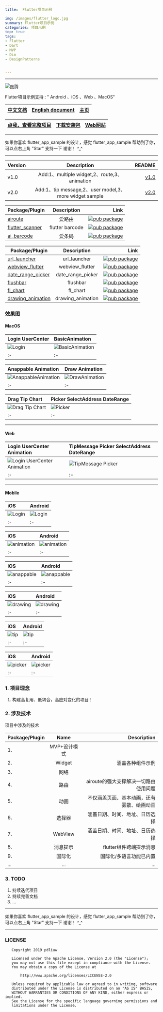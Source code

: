 ```yaml
---
title:	Flutter项目示例

img: /images/flutter_logo.jpg
summary: Flutter项目示例
categories: 项目示例
top: true
tags:
- Flutter
- Dart
- MVP
- Dio
- DesignPatterns


---
```


----

![图腾](https://github.com/pdliuw/pdliuw.github.io/blob/master/images/totem_four_logo.jpg?raw=true)



Flutter项目示例支持 : " Android 、iOS 、Web 、MacOS"

|[中文文档](/README_CH.md)|[English document](/README.md)|[主页](https://pdliuw.github.io/)|
|:-|:-|:-|

|[点我，查看完整项目](https://github.com/pdliuw/flutter_app_sample)|[下载安装包](https://github.com/pdliuw/Flutter_Resource/blob/master/resource/flutter/apk/flutter_app_sample.apk?raw=true)|[Web网站](https://flutter-app-sample.github.io)|
|:-|:-|:-|

----

如果你喜欢 flutter_app_sample 的设计，感觉 flutter_app_sample 帮助到了你，可以点右上角 "Star" 支持一下 谢谢！ ^_^

----


Version|Description|README
---|:--:|---:
v1.0|Add:1、multiple widget,2、route,3、animation|[v1.0](https://github.com/pdliuw/flutter_app_sample/blob/master/README_CH_v1.0.md)
v2.0|Add:1、tip message,2、user model,3、more widget sample|[v2.0](https://github.com/pdliuw/flutter_app_sample/blob/master/README_CH_v2.0.md)



Package/Plugin|Description|Link
---|:--:|---:
[airoute](https://github.com/pdliuw/airoute)|爱路由|[![pub package](https://img.shields.io/pub/v/airoute.svg)](https://pub.dev/packages/airoute)
[flutter_scanner](https://github.com/pdliuw/flutter_scanner)|flutter barcode|[![pub package](https://img.shields.io/pub/v/flutter_scanner.svg)](https://pub.dev/packages/flutter_scanner)
[ai_barcode](https://github.com/pdliuw/ai_barcode)|爱条码|[![pub package](https://img.shields.io/pub/v/ai_barcode.svg)](https://pub.dev/packages/ai_barcode)


Package/Plugin|Description|Link
---|:--:|---:
[url_launcher](https://github.com/flutter/plugins/blob/master/packages/url_launcher)|url_launcher|[![pub package](https://img.shields.io/pub/v/url_launcher.svg)](https://pub.dev/packages/url_launcher)
[webview_flutter](https://github.com/flutter/plugins/blob/master/packages/webview_flutter)|webview_flutter|[![pub package](https://img.shields.io/pub/v/webview_flutter.svg)](https://pub.dev/packages/webview_flutter)
[date_range_picker](https://github.com/anicdh/date_range_picker)|date_range_picker|[![pub package](https://img.shields.io/pub/v/date_range_picker.svg)](https://pub.dev/packages/date_range_picker)
[flushbar](https://github.com/AndreHaueisen/flushbar)|flushbar|[![pub package](https://img.shields.io/pub/v/flushbar.svg)](https://pub.dev/packages/flushbar)
[fl_chart](https://github.com/imaNNeoFighT/fl_chart)|fl_chart|[![pub package](https://img.shields.io/pub/v/fl_chart.svg)](https://pub.dev/packages/fl_chart)
[drawing_animation](https://github.com/biocarl/drawing_animation)|drawing_animation|[![pub package](https://img.shields.io/pub/v/drawing_animation.svg)](https://pub.dev/packages/drawing_animation)



### 效果图

#### MacOS


|Login UserCenter|BasicAnimation|
|:-|:-|
|![Login](https://github.com/pdliuw/pdliuw.github.io/blob/master/images/flutter_app_sample_v2.0/flutter-app-sample_login-macOS.gif?raw=true)|![BasicAnimation](https://github.com/pdliuw/pdliuw.github.io/blob/master/images/flutter_app_sample_v2.0/flutter-app-sample_animation-basic-anim-macOS.gif?raw=true)|
|:-|:-|

|Anappable Animation|Draw Animation|
|:-|:-|
|![AnappableAnimation](https://github.com/pdliuw/pdliuw.github.io/blob/master/images/flutter_app_sample_v2.0/flutter-app-sample_animation-anappable-anim-macOS.gif?raw=true)|![DrawAnimation](https://github.com/pdliuw/pdliuw.github.io/blob/master/images/flutter_app_sample_v2.0/flutter-app-sample_animation-drawing-macOS.gif?raw=true)|
|:-|:-|


|Drag Tip Chart|Picker SelectAddress DateRange|
|:-|:-|
|![Drag Tip Chart](https://github.com/pdliuw/pdliuw.github.io/blob/master/images/flutter_app_sample_v2.0/flutter-app-sample_animation-tip-anim-macOS.gif?raw=true)|![Picker](https://github.com/pdliuw/pdliuw.github.io/blob/master/images/flutter_app_sample_v2.0/flutter-app-sample_picker-macOS.gif?raw=true)|
|:-|:-|


-----

#### Web

|Login UserCenter Animation|TipMessage Picker SelectAddress DateRange|
|:-|:-|
|![Login UserCenter Animation](https://github.com/pdliuw/pdliuw.github.io/blob/master/images/flutter_app_sample_v2.0/flutter-app-sample_the_top_half-web.gif?raw=true)|![TipMessage Picker](https://github.com/pdliuw/pdliuw.github.io/blob/master/images/flutter_app_sample_v2.0/flutter-app-sample_the_bottom_half-web.gif?raw=true)|
|:-|:-|


-----

#### Mobile

|iOS|Android|
|:-|:-|
|![Login](https://github.com/pdliuw/pdliuw.github.io/blob/master/images/flutter_app_sample_v2.0/flutter-app-sample_login-ios.gif?raw=true)|![Login](https://github.com/pdliuw/pdliuw.github.io/blob/master/images/flutter_app_sample_v2.0/flutter-app-sample_login-android.gif?raw=true)|
|:-|:-|

|iOS|Android|
|:-|:-|
|![animation](https://github.com/pdliuw/pdliuw.github.io/blob/master/images/flutter_app_sample_v2.0/flutter-app-sample_animation-basic-anim-ios.gif?raw=true)|![animation](https://github.com/pdliuw/pdliuw.github.io/blob/master/images/flutter_app_sample_v2.0/flutter-app-sample_animation-basic-anim-android.gif?raw=true)|
|:-|:-|

|iOS|Android|
|:-|:-|
|![anappable](https://github.com/pdliuw/pdliuw.github.io/blob/master/images/flutter_app_sample_v2.0/flutter-app-sample_animation-anappable-anim-ios.gif?raw=true)|![anappable](https://github.com/pdliuw/pdliuw.github.io/blob/master/images/flutter_app_sample_v2.0/flutter-app-sample_animation-anappable-anim-android.gif?raw=true)|
|:-|:-|

|iOS|Android|
|:-|:-|
|![drawing](https://github.com/pdliuw/pdliuw.github.io/blob/master/images/flutter_app_sample_v2.0/flutter-app-sample_animation-drawing-ios.gif?raw=true)|![drawing](https://github.com/pdliuw/pdliuw.github.io/blob/master/images/flutter_app_sample_v2.0/flutter-app-sample_animation-drawing-android.gif?raw=true)|
|:-|:-|

|iOS|Android|
|:-|:-|
|![tip](https://github.com/pdliuw/pdliuw.github.io/blob/master/images/flutter_app_sample_v2.0/flutter-app-sample_animation-tip-anim-ios.gif?raw=true)|![tip](https://github.com/pdliuw/pdliuw.github.io/blob/master/images/flutter_app_sample_v2.0/flutter-app-sample_animation-tip-anim-android.gif?raw=true)|
|:-|:-|

|iOS|Android|
|:-|:-|
|![picker](https://github.com/pdliuw/pdliuw.github.io/blob/master/images/flutter_app_sample_v2.0/flutter-app-sample_picker-ios.gif?raw=true)|![picker](https://github.com/pdliuw/pdliuw.github.io/blob/master/images/flutter_app_sample_v2.0/flutter-app-sample_picker-android.gif?raw=true)|
|:-|:-|


### 1.  项目理念

1.  构建高复用、低耦合，高应对变化的项目！

###	2.  涉及技术

项目中涉及的技术

Package/Plugin|Name|Description
---|:--:|---:
1.|MVP+设计模式|
2.|Widget|涵盖各种组件示例
3.|网络|
4.|路由|airoute的强大支撑解决一切路由使用问题
5.|动画|不仅涵盖页面、基本动画，还有雾散、绘画动画
6.|选择器|涵盖日期、时间、地址、日历选择
7.|WebView|涵盖日期、时间、地址、日历选择
8.|消息提示|flutter组件跨端提示消息
9.|国际化|国际化/多语言功能已内置
...|...|...


### 3.  TODO

1.  持续迭代项目
2.  持续完善文档
3.  ...


----

如果你喜欢 flutter_app_sample 的设计，感觉 flutter_app_sample 帮助到了你，可以点右上角 "Star" 支持一下 谢谢！ ^_^

----


### LICENSE


       Copyright 2019 pdliuw

       Licensed under the Apache License, Version 2.0 (the "License");
       you may not use this file except in compliance with the License.
       You may obtain a copy of the License at

           http://www.apache.org/licenses/LICENSE-2.0

       Unless required by applicable law or agreed to in writing, software
       distributed under the License is distributed on an "AS IS" BASIS,
       WITHOUT WARRANTIES OR CONDITIONS OF ANY KIND, either express or implied.
       See the License for the specific language governing permissions and
       limitations under the License.








